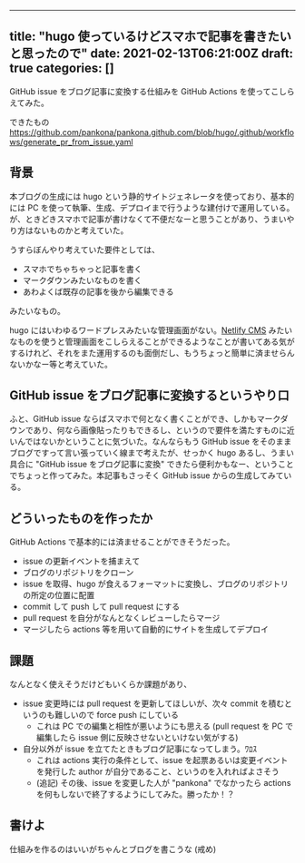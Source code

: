 
---
title: "hugo 使っているけどスマホで記事を書きたいと思ったので"
date: 2021-02-13T06:21:00Z
draft: true
categories: []
---
           
GitHub issue をブログ記事に変換する仕組みを GitHub Actions を使ってこしらえてみた。

<!-- more -->

できたもの https://github.com/pankona/pankona.github.com/blob/hugo/.github/workflows/generate_pr_from_issue.yaml

## 背景

本ブログの生成には hugo という静的サイトジェネレータを使っており、基本的には PC を使って執筆、生成、デプロイまで行うような建付けで運用している。が、ときどきスマホで記事が書けなくて不便だなーと思うことがあり、うまいやり方はないものかと考えていた。

うすらぼんやり考えていた要件としては、
- スマホでちゃちゃっと記事を書く
- マークダウンみたいなものを書く
- あわよくば既存の記事を後から編集できる

みたいなもの。

hugo にはいわゆるワードプレスみたいな管理画面がない。[Netlify CMS](https://www.netlifycms.org) みたいなものを使うと管理画面をこしらえることができるようなことが書いてある気がするけれど、それをまた運用するのも面倒だし、もうちょっと簡単に済ませらんないかなー等と考えていた。

## GitHub issue をブログ記事に変換するというやり口

ふと、GitHub issue ならばスマホで何となく書くことができ、しかもマークダウンであり、何なら画像貼ったりもできるし、というので要件を満たすものに近いんではないかということに気づいた。なんならもう GitHub issue をそのままブログですって言い張っていく線まで考えたが、せっかく hugo あるし、うまい具合に "GitHub issue をブログ記事に変換" できたら便利かもなー、ということでちょっと作ってみた。本記事もさっそく GitHub issue からの生成してみている。

## どういったものを作ったか

GitHub Actions で基本的には済ませることができそうだった。
- issue の更新イベントを捕まえて
- ブログのリポジトリをクローン
- issue を取得、hugo が食えるフォーマットに変換し、ブログのリポジトリの所定の位置に配置
- commit して push して pull request にする
- pull request を自分がなんとなくレビューしたらマージ
- マージしたら actions 等を用いて自動的にサイトを生成してデプロイ

## 課題

なんとなく使えそうだけどもいくらか課題があり、
- issue 変更時には pull request を更新してほしいが、次々 commit を積むというのも難しいので force push にしている
  - これは PC での編集と相性が悪いようにも思える (pull request を PC で編集したら issue 側に反映させないといけない気がする)
- 自分以外が issue を立てたときもブログ記事になってしまう。ﾜﾛｽ
  - これは actions 実行の条件として、issue を起票あるいは変更イベントを発行した author が自分であること、というのを入れればよさそう
  - (追記) その後、issue を変更した人が "pankona" でなかったら actions を何もしないで終了するようにしてみた。勝ったか！？

## 書けよ

仕組みを作るのはいいがちゃんとブログを書こうな (戒め)

